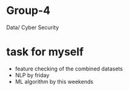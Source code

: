 # Group-4
Data/ Cyber Security

# task for myself 
- feature checking of the combined datasets 
- NLP by friday 
- ML algorithm by this weekends 
